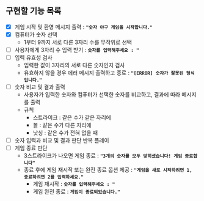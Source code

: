 ## 구현할 기능 목록

- [x] 게임 시작 및 환영 메시지 출력 : **`"숫자 야구 게임을 시작합니다."`**
- [x] 컴퓨터가 숫자 선택
  - 1부터 9까지 서로 다른 3자리 수를 무작위로 선택
- [ ] 사용자에게 3자리 수 입력 받기 : **`숫자를 입력해주세요 : "`**
- [ ] 입력 유효성 검사
  - 입력한 값이 3자리의 서로 다른 숫자인지 검사
  - 유효하지 않을 경우 에러 메시지 출력하고 종료 : **`"[ERROR] 숫자가 잘못된 형식입니다."`**
- [ ] 숫자 비교 및 결과 출력
  - 사용자가 입력한 숫자와 컴퓨터가 선택한 숫자를 비교하고, 결과에 따라 메시지를 출력
  - 규칙
    - 스트라이크 : 같은 수가 같은 자리에
    - 볼 : 같은 수가 다른 자리에
    - 낫싱 : 같은 수가 전혀 없을 때
- [ ] 숫자 입력과 비교 및 결과 판단 반복 플레이
- [ ] 게임 종료 판단
  - 3스트라이크가 나오면 게임 종료 : **`"3개의 숫자를 모두 맞히셨습니다! 게임 종료합니다"`**
  - 종료 후에 게임 재시작 또는 완전 종료 옵션 제공 : **`"게임을 새로 시작하려면 1, 종료하려면 2를 입력하세요."`**
    - 게임 재시작 : **`숫자를 입력해주세요 : "`**
    - 게임 완전 종료 : **`게임이 종료되었습니다."`**
